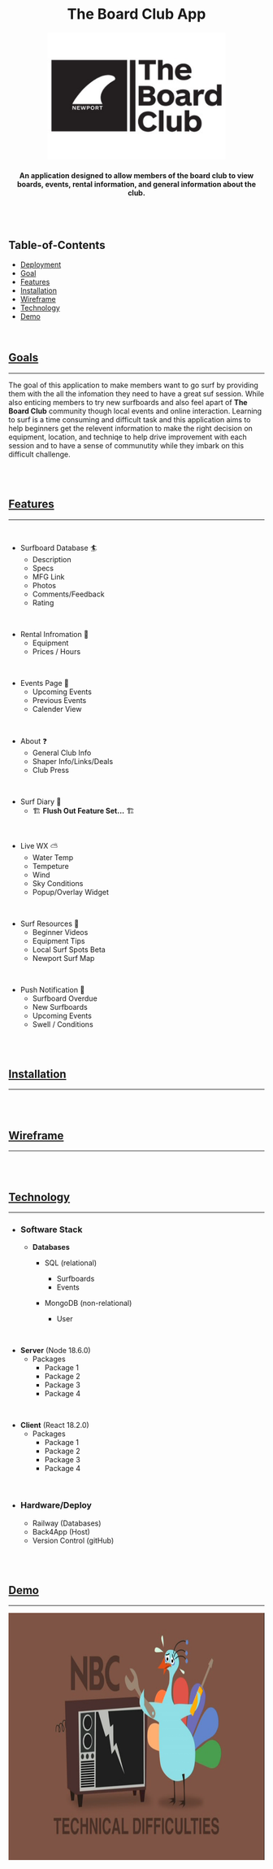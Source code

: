 <div align="center">
<h1>The Board Club App</h1>
 <p align="center">
  <img src="./Dev_Docs/Art/BOARD_CLUB_LOGO_1.jpg" width="350" height="250" alt="Demo 1")
</p>
<h4>An application designed to allow members of the board club to view boards, events, rental information, and general information about the club.</h4>
</div>

<br>
<br>

## Table-of-Contents

* [Deployment](#deployment)
* [Goal](#description)
* [Features](#features)
* [Installation](#installation)
* [Wireframe](#wireframe)
* [Technology](#technology)
* [Demo](#demo)



<br>

## [Goals](#table-of-contents)

---

The goal of this application to make members want to go surf by providing them with the all the infomation they need to have a great suf session. While also enticing members to try new surfboards and also feel apart of **The Board Club** community though local events and online interaction. Learning to surf is a time consuming and difficult task and this application aims to help beginners get the relevent information to make the right decision on equipment, location, and techniqe to help drive improvement with each session and to have a sense of communutity while they imbark on this difficult challenge.

<br>
<br>


## [Features](#table-of-contents)

---

<br>

* Surfboard Database :surfer:
  * Description
  * Specs
  * MFG Link
  * Photos
  * Comments/Feedback
  * Rating

<br>

* Rental Infromation 🧾
  * Equipment
  * Prices / Hours

<br>

* Events Page :confetti_ball:
  * Upcoming Events
  * Previous Events
  * Calender View

<br>

* About :question:
  * General Club Info
  * Shaper Info/Links/Deals
  * Club Press

<br>

* Surf Diary :open_book:
  * :building_construction: **Flush Out Feature Set...**  :building_construction:

<br>

* Live WX :partly_sunny:
  * Water Temp
  * Tempeture
  * Wind
  * Sky Conditions
  * Popup/Overlay Widget

<br>

* Surf Resources :open_book:
  * Beginner Videos
  * Equipment Tips
  * Local Surf Spots Beta
  * Newport Surf Map


<br>

* Push Notification :loudspeaker:
  * Surfboard Overdue
  * New Surfboards
  * Upcoming Events
  * Swell / Conditions
 
<br>
<br>


## [Installation](#table-of-contents)

---

<br>
<br>

## [Wireframe](#table-of-contents)

---

<br>
<br>



## [Technology](#table-of-contents)

---

* <h3> Software Stack </h3>

  * **Databases**
    * SQL (relational)
      * Surfboards
      * Events

    * MongoDB (non-relational)
      * User

<br>

  * **Server** (Node 18.6.0)
    * Packages
      * Package 1
      * Package 2
      * Package 3
      * Package 4
<br>

  * **Client** (React 18.2.0)
    * Packages
      * Package 1
      * Package 2
      * Package 3
      * Package 4

<br>

* <h3> Hardware/Deploy </h3>

  * Railway (Databases)
  * Back4App (Host)
  * Version Control (gitHub)

<br>
<br>



## [Demo](#table-of-contents)

---

 <p align="center">
  <img src="./Dev_Docs/Art/Technical_Difficulties.png" width="774" height="486" alt="Demo 1")
</p>

<br>
<br>

